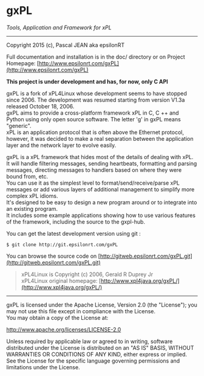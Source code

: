 # gxPL  
*Tools, Application and Framework for xPL*

---
Copyright 2015 (c), Pascal JEAN aka epsilonRT  

Full documentation and installation is in the doc/ directory or on 
Project Homepage: [http://www.epsilonrt.com/gxPL](http://www.epsilonrt.com/gxPL)

**This project is under development and has, for now, only C API**

gxPL is a fork of xPL4Linux whose development seems to have stopped 
since 2006. The development was resumed starting from version V1.3a 
released October 18, 2006.  
gxPL aims to provide a cross-platform framework xPL in C, C ++ and 
Python using only open source software. The letter 'g' in gxPL means 
"generic".  
xPL is an application protocol that is often above the Ethernet 
protocol, however, it was decided to make a real separation between 
the application layer and the network layer to evolve easily.  
 
gxPL is a xPL framework that hides most of the details of 
dealing with xPL.  It will handle filtering messages, sending 
heartbeats, formatting and parsing messages, directing messages to 
handlers based on where they were bound from, etc.  
You can use it as the simplest level to format/send/receive/parse xPL 
messages or add various layers of additional management to simplify more 
complex xPL idioms.  
It's designed to be easy to design a new program around or to 
integrate into an existing program.  
It includes some example applications showing how to use various 
features of the framework, including the source to the gxpl-hub.

You can get the latest development version using git :

    $ git clone http://git.epsilonrt.com/gxPL

You can browse the source code on 
[http://gitweb.epsilonrt.com/gxPL.git](http://gitweb.epsilonrt.com/gxPL.git)

> xPL4Linux is Copyright (c) 2006, Gerald R Duprey Jr  
> xPL4Linux original homepage: [http://www.xpl4java.org/gxPL/](http://www.xpl4java.org/gxPL/)

---
gxPL is licensed under the Apache License, Version 2.0 (the "License"); 
you may not use this file except in compliance with the License.  
You may obtain a copy of the License at:

http://www.apache.org/licenses/LICENSE-2.0 

Unless required by applicable law or agreed to in writing, software distributed
under the License is distributed on an "AS IS" BASIS, WITHOUT WARRANTIES OR
CONDITIONS OF ANY KIND, either express or implied. See the License for the
specific language governing permissions and limitations under the License.

